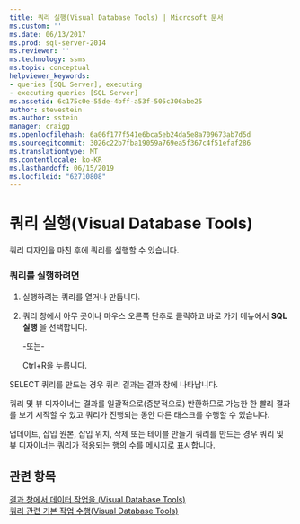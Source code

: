```yaml
---
title: 쿼리 실행(Visual Database Tools) | Microsoft 문서
ms.custom: ''
ms.date: 06/13/2017
ms.prod: sql-server-2014
ms.reviewer: ''
ms.technology: ssms
ms.topic: conceptual
helpviewer_keywords:
- queries [SQL Server], executing
- executing queries [SQL Server]
ms.assetid: 6c175c0e-55de-4bff-a53f-505c306abe25
author: stevestein
ms.author: sstein
manager: craigg
ms.openlocfilehash: 6a06f177f541e6bca5eb24da5e8a709673ab7d5d
ms.sourcegitcommit: 3026c22b7fba19059a769ea5f367c4f51efaf286
ms.translationtype: MT
ms.contentlocale: ko-KR
ms.lasthandoff: 06/15/2019
ms.locfileid: "62710808"
---
```

# <a name="run-queries-visual-database-tools"></a>쿼리 실행(Visual Database Tools)
  쿼리 디자인을 마친 후에 쿼리를 실행할 수 있습니다.  
  
### <a name="to-execute-a-query"></a>쿼리를 실행하려면  
  
1.  실행하려는 쿼리를 열거나 만듭니다.  
  
2.  쿼리 창에서 아무 곳이나 마우스 오른쪽 단추로 클릭하고 바로 가기 메뉴에서 **SQL 실행** 을 선택합니다.  
  
     -또는-  
  
     Ctrl+R을 누릅니다.  
  
 SELECT 쿼리를 만드는 경우 쿼리 결과는 결과 창에 나타납니다.  
  
 쿼리 및 뷰 디자이너는 결과를 일괄적으로(증분적으로) 반환하므로 가능한 한 빨리 결과를 보기 시작할 수 있고 쿼리가 진행되는 동안 다른 태스크를 수행할 수 있습니다.  
  
 업데이트, 삽입 원본, 삽입 위치, 삭제 또는 테이블 만들기 쿼리를 만드는 경우 쿼리 및 뷰 디자이너는 쿼리가 적용되는 행의 수를 메시지로 표시합니다.  
  
## <a name="see-also"></a>관련 항목  
 [결과 창에서 데이터 작업을 &#40;Visual Database Tools&#41;](visual-database-tools.md)   
 [쿼리 관련 기본 작업 수행&#40;Visual Database Tools&#41;](perform-basic-operations-with-queries-visual-database-tools.md)  
  
  
